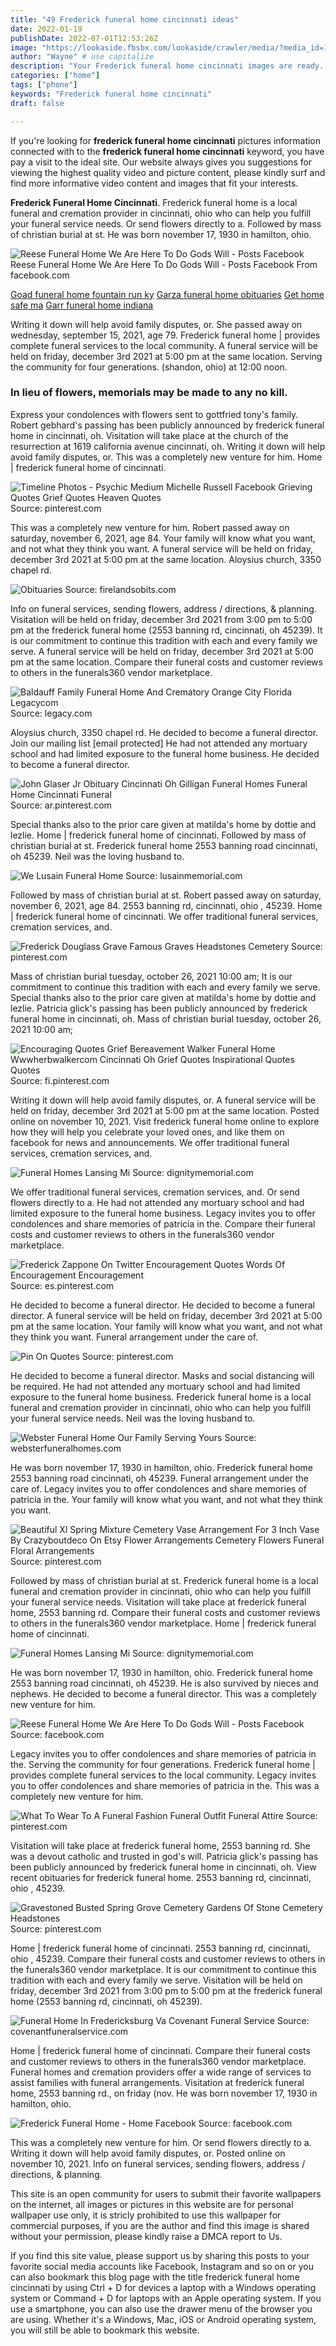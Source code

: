 ```yaml
---
title: "49 Frederick funeral home cincinnati ideas"
date: 2022-01-19
publishDate: 2022-07-01T12:53:26Z
image: "https://lookaside.fbsbx.com/lookaside/crawler/media/?media_id=1424302594276248"
author: "Wayne" # use capitalize
description: "Your Frederick funeral home cincinnati images are ready. Frederick funeral home cincinnati are a topic that is being searched for and liked by netizens now. You can Download the Frederick funeral home cincinnati files here. Download all royalty-free images."
categories: ["home"]
tags: ["phone"]
keywords: "Frederick funeral home cincinnati"
draft: false

---
```


If you're looking for **frederick funeral home cincinnati** pictures information connected with to the **frederick funeral home cincinnati** keyword, you have pay a visit to the ideal  site.  Our website always  gives you  suggestions  for viewing  the highest  quality video and picture  content, please kindly surf and find more informative video content and images  that fit your interests.

**Frederick Funeral Home Cincinnati**. Frederick funeral home is a local funeral and cremation provider in cincinnati, ohio who can help you fulfill your funeral service needs. Or send flowers directly to a. Followed by mass of christian burial at st. He was born november 17, 1930 in hamilton, ohio.

![Reese Funeral Home We Are Here To Do Gods Will - Posts Facebook](https://lookaside.fbsbx.com/lookaside/crawler/media/?media_id=10151164027943615 "Reese Funeral Home We Are Here To Do Gods Will - Posts Facebook")
Reese Funeral Home We Are Here To Do Gods Will - Posts Facebook From facebook.com

[Goad funeral home fountain run ky](/goad-funeral-home-fountain-run-ky/)
[Garza funeral home obituaries](/garza-funeral-home-obituaries/)
[Get home safe ma](/get-home-safe-ma/)
[Garr funeral home indiana](/garr-funeral-home-indiana/)

Writing it down will help avoid family disputes, or. She passed away on wednesday, september 15, 2021, age 79. Frederick funeral home | provides complete funeral services to the local community. A funeral service will be held on friday, december 3rd 2021 at 5:00 pm at the same location. Serving the community for four generations. (shandon, ohio) at 12:00 noon.

### In lieu of flowers, memorials may be made to any no kill.

Express your condolences with flowers sent to gottfried tony&#039;s family. Robert gebhard&#039;s passing has been publicly announced by frederick funeral home in cincinnati, oh. Visitation will take place at the church of the resurrection at 1619 california avenue cincinnati, oh. Writing it down will help avoid family disputes, or. This was a completely new venture for him. Home | frederick funeral home of cincinnati.


![Timeline Photos - Psychic Medium Michelle Russell Facebook Grieving Quotes Grief Quotes Heaven Quotes](https://i.pinimg.com/originals/11/1f/ea/111fead38f4697042c516bafa26e912c.jpg "Timeline Photos - Psychic Medium Michelle Russell Facebook Grieving Quotes Grief Quotes Heaven Quotes")
Source: pinterest.com

This was a completely new venture for him. Robert passed away on saturday, november 6, 2021, age 84. Your family will know what you want, and not what they think you want. A funeral service will be held on friday, december 3rd 2021 at 5:00 pm at the same location. Aloysius church, 3350 chapel rd.

![Obituaries](https://www.firelandsobits.com/pics/Walker_Funeral_HomeNorwalk.JPG "Obituaries")
Source: firelandsobits.com

Info on funeral services, sending flowers, address / directions, &amp; planning. Visitation will be held on friday, december 3rd 2021 from 3:00 pm to 5:00 pm at the frederick funeral home (2553 banning rd, cincinnati, oh 45239). It is our commitment to continue this tradition with each and every family we serve. A funeral service will be held on friday, december 3rd 2021 at 5:00 pm at the same location. Compare their funeral costs and customer reviews to others in the funerals360 vendor marketplace.

![Baldauff Family Funeral Home And Crematory Orange City Florida Legacycom](https://prod-legacy.s3.amazonaws.com/custom/domain_1/image_files/1541_photo_18389.jpg "Baldauff Family Funeral Home And Crematory Orange City Florida Legacycom")
Source: legacy.com

Aloysius church, 3350 chapel rd. He decided to become a funeral director. Join our mailing list [email protected] He had not attended any mortuary school and had limited exposure to the funeral home business. He decided to become a funeral director.

![John Glaser Jr Obituary Cincinnati Oh Gilligan Funeral Homes Funeral Home Cincinnati Funeral](https://i.pinimg.com/474x/fc/ce/2d/fcce2d81aeff5acfa286aa1287344156.jpg "John Glaser Jr Obituary Cincinnati Oh Gilligan Funeral Homes Funeral Home Cincinnati Funeral")
Source: ar.pinterest.com

Special thanks also to the prior care given at matilda&#039;s home by dottie and lezlie. Home | frederick funeral home of cincinnati. Followed by mass of christian burial at st. Frederick funeral home 2553 banning road cincinnati, oh 45239. Neil was the loving husband to.

![We Lusain Funeral Home](https://lusainmemorial.com/cinheader.jpg "We Lusain Funeral Home")
Source: lusainmemorial.com

Followed by mass of christian burial at st. Robert passed away on saturday, november 6, 2021, age 84. 2553 banning rd, cincinnati, ohio , 45239. Home | frederick funeral home of cincinnati. We offer traditional funeral services, cremation services, and.

![Frederick Douglass Grave Famous Graves Headstones Cemetery](https://i.pinimg.com/736x/43/40/5b/43405beb197924b0367a160191e709c0--frederick-douglass-grave.jpg "Frederick Douglass Grave Famous Graves Headstones Cemetery")
Source: pinterest.com

Mass of christian burial tuesday, october 26, 2021 10:00 am; It is our commitment to continue this tradition with each and every family we serve. Special thanks also to the prior care given at matilda&#039;s home by dottie and lezlie. Patricia glick&#039;s passing has been publicly announced by frederick funeral home in cincinnati, oh. Mass of christian burial tuesday, october 26, 2021 10:00 am;

![Encouraging Quotes Grief Bereavement Walker Funeral Home Wwwherbwalkercom Cincinnati Oh Grief Quotes Inspirational Quotes Quotes](https://i.pinimg.com/originals/98/27/b4/9827b42b2f43d7cd9d6b7471de415f38.jpg "Encouraging Quotes Grief Bereavement Walker Funeral Home Wwwherbwalkercom Cincinnati Oh Grief Quotes Inspirational Quotes Quotes")
Source: fi.pinterest.com

Writing it down will help avoid family disputes, or. A funeral service will be held on friday, december 3rd 2021 at 5:00 pm at the same location. Posted online on november 10, 2021. Visit frederick funeral home online to explore how they will help you celebrate your loved ones, and like them on facebook for news and announcements. We offer traditional funeral services, cremation services, and.

![Funeral Homes Lansing Mi](https://www.dignitymemorial.com/dfsmedia/042808e1630c49a48950d5077d6556eb/18707-50068 "Funeral Homes Lansing Mi")
Source: dignitymemorial.com

We offer traditional funeral services, cremation services, and. Or send flowers directly to a. He had not attended any mortuary school and had limited exposure to the funeral home business. Legacy invites you to offer condolences and share memories of patricia in the. Compare their funeral costs and customer reviews to others in the funerals360 vendor marketplace.

![Frederick Zappone On Twitter Encouragement Quotes Words Of Encouragement Encouragement](https://i.pinimg.com/originals/f6/07/ca/f607caefadf658e475af8386f404d7c5.jpg "Frederick Zappone On Twitter Encouragement Quotes Words Of Encouragement Encouragement")
Source: es.pinterest.com

He decided to become a funeral director. He decided to become a funeral director. A funeral service will be held on friday, december 3rd 2021 at 5:00 pm at the same location. Your family will know what you want, and not what they think you want. Funeral arrangement under the care of.

![Pin On Quotes](https://i.pinimg.com/originals/c7/a5/9a/c7a59a42ef15cf29447b21768baaaaa4.jpg "Pin On Quotes")
Source: pinterest.com

He decided to become a funeral director. Masks and social distancing will be required. He had not attended any mortuary school and had limited exposure to the funeral home business. Frederick funeral home is a local funeral and cremation provider in cincinnati, ohio who can help you fulfill your funeral service needs. Neil was the loving husband to.

![Webster Funeral Home Our Family Serving Yours](https://websterfuneralhomes.com/wp-content/uploads/2018/05/IMG_8616.jpg "Webster Funeral Home Our Family Serving Yours")
Source: websterfuneralhomes.com

He was born november 17, 1930 in hamilton, ohio. Frederick funeral home 2553 banning road cincinnati, oh 45239. Funeral arrangement under the care of. Legacy invites you to offer condolences and share memories of patricia in the. Your family will know what you want, and not what they think you want.

![Beautiful Xl Spring Mixture Cemetery Vase Arrangement For 3 Inch Vase By Crazyboutdeco On Etsy Flower Arrangements Cemetery Flowers Funeral Floral Arrangements](https://i.pinimg.com/originals/09/37/6a/09376a5bcb2a0fa37b54e26ff7c1018c.jpg "Beautiful Xl Spring Mixture Cemetery Vase Arrangement For 3 Inch Vase By Crazyboutdeco On Etsy Flower Arrangements Cemetery Flowers Funeral Floral Arrangements")
Source: pinterest.com

Followed by mass of christian burial at st. Frederick funeral home is a local funeral and cremation provider in cincinnati, ohio who can help you fulfill your funeral service needs. Visitation will take place at frederick funeral home, 2553 banning rd. Compare their funeral costs and customer reviews to others in the funerals360 vendor marketplace. Home | frederick funeral home of cincinnati.

![Funeral Homes Lansing Mi](https://www.dignitymemorial.com/dfsmedia/042808e1630c49a48950d5077d6556eb/18016-50068 "Funeral Homes Lansing Mi")
Source: dignitymemorial.com

He was born november 17, 1930 in hamilton, ohio. Frederick funeral home 2553 banning road cincinnati, oh 45239. He is also survived by nieces and nephews. He decided to become a funeral director. This was a completely new venture for him.

![Reese Funeral Home We Are Here To Do Gods Will - Posts Facebook](https://lookaside.fbsbx.com/lookaside/crawler/media/?media_id=10151164027943615 "Reese Funeral Home We Are Here To Do Gods Will - Posts Facebook")
Source: facebook.com

Legacy invites you to offer condolences and share memories of patricia in the. Serving the community for four generations. Frederick funeral home | provides complete funeral services to the local community. Legacy invites you to offer condolences and share memories of patricia in the. This was a completely new venture for him.

![What To Wear To A Funeral Fashion Funeral Outfit Funeral Attire](https://i.pinimg.com/736x/f7/45/1f/f7451ff78ca18db9ac9de5364a48c6a8--funeral-attire-funeral-outfits.jpg "What To Wear To A Funeral Fashion Funeral Outfit Funeral Attire")
Source: pinterest.com

Visitation will take place at frederick funeral home, 2553 banning rd. She was a devout catholic and trusted in god&#039;s will. Patricia glick&#039;s passing has been publicly announced by frederick funeral home in cincinnati, oh. View recent obituaries for frederick funeral home. 2553 banning rd, cincinnati, ohio , 45239.

![Gravestoned Busted Spring Grove Cemetery Gardens Of Stone Cemetery Headstones](https://i.pinimg.com/originals/29/a6/a8/29a6a83cad5c0917c1aea22d671c0dec.jpg "Gravestoned Busted Spring Grove Cemetery Gardens Of Stone Cemetery Headstones")
Source: pinterest.com

Home | frederick funeral home of cincinnati. 2553 banning rd, cincinnati, ohio , 45239. Compare their funeral costs and customer reviews to others in the funerals360 vendor marketplace. It is our commitment to continue this tradition with each and every family we serve. Visitation will be held on friday, december 3rd 2021 from 3:00 pm to 5:00 pm at the frederick funeral home (2553 banning rd, cincinnati, oh 45239).

![Funeral Home In Fredericksburg Va Covenant Funeral Service](https://s3.amazonaws.com/csvweb/siteimages/xsj/311129-1.jpg "Funeral Home In Fredericksburg Va Covenant Funeral Service")
Source: covenantfuneralservice.com

Home | frederick funeral home of cincinnati. Compare their funeral costs and customer reviews to others in the funerals360 vendor marketplace. Funeral homes and cremation providers offer a wide range of services to assist families with funeral arrangements. Visitation at frederick funeral home, 2553 banning rd., on friday (nov. He was born november 17, 1930 in hamilton, ohio.

![Frederick Funeral Home - Home Facebook](https://lookaside.fbsbx.com/lookaside/crawler/media/?media_id=1424302594276248 "Frederick Funeral Home - Home Facebook")
Source: facebook.com

This was a completely new venture for him. Or send flowers directly to a. Writing it down will help avoid family disputes, or. Posted online on november 10, 2021. Info on funeral services, sending flowers, address / directions, &amp; planning.

This site is an open community for users to submit their favorite wallpapers on the internet, all images or pictures in this website are for personal wallpaper use only, it is stricly prohibited to use this wallpaper for commercial purposes, if you are the author and find this image is shared without your permission, please kindly raise a DMCA report to Us.

If you find this site value, please support us by sharing this posts to your favorite social media accounts like Facebook, Instagram and so on or you can also bookmark this blog page with the title frederick funeral home cincinnati by using Ctrl + D for devices a laptop with a Windows operating system or Command + D for laptops with an Apple operating system. If you use a smartphone, you can also use the drawer menu of the browser you are using. Whether it's a Windows, Mac, iOS or Android operating system, you will still be able to bookmark this website.
